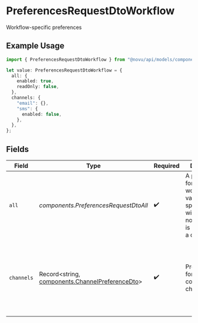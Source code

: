 # PreferencesRequestDtoWorkflow

Workflow-specific preferences

## Example Usage

```typescript
import { PreferencesRequestDtoWorkflow } from "@novu/api/models/components";

let value: PreferencesRequestDtoWorkflow = {
  all: {
    enabled: true,
    readOnly: false,
  },
  channels: {
    "email": {},
    "sms": {
      enabled: false,
    },
  },
};
```

## Fields

| Field                                                                                                              | Type                                                                                                               | Required                                                                                                           | Description                                                                                                        | Example                                                                                                            |
| ------------------------------------------------------------------------------------------------------------------ | ------------------------------------------------------------------------------------------------------------------ | ------------------------------------------------------------------------------------------------------------------ | ------------------------------------------------------------------------------------------------------------------ | ------------------------------------------------------------------------------------------------------------------ |
| `all`                                                                                                              | *components.PreferencesRequestDtoAll*                                                                              | :heavy_check_mark:                                                                                                 | A preference for the workflow. The values specified here will be used if no preference is specified for a channel. |                                                                                                                    |
| `channels`                                                                                                         | Record<string, [components.ChannelPreferenceDto](../../models/components/channelpreferencedto.md)>                 | :heavy_check_mark:                                                                                                 | Preferences for different communication channels                                                                   | {<br/>"email": {<br/>"enabled": true<br/>},<br/>"sms": {<br/>"enabled": false<br/>}<br/>}                          |